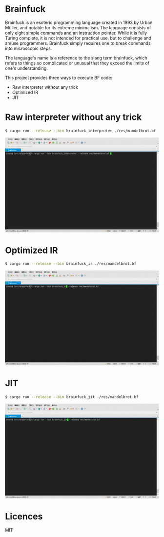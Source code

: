 # Brainfuck

Brainfuck is an esoteric programming language created in 1993 by Urban Müller, and notable for its extreme minimalism.
The language consists of only eight simple commands and an instruction pointer. While it is fully Turing complete, it is not intended for practical use, but to challenge and amuse programmers. Brainfuck simply requires one to break commands into microscopic steps.

The language's name is a reference to the slang term brainfuck, which refers to things so complicated or unusual that they exceed the limits of one's understanding.

This project provides three ways to execute BF code:

- Raw interpreter without any trick
- Optimized IR
- JIT

# Raw interpreter without any trick

```sh
$ cargo run --release --bin brainfuck_interpreter ./res/mandelbrot.bf
```

![img](/res/mandelbrot_interpreter.gif)

# Optimized IR

```sh
$ cargo run --release --bin brainfuck_ir ./res/mandelbrot.bf
```

![img](/res/mandelbrot_ir.gif)

# JIT

```sh
$ cargo run --release --bin brainfuck_jit ./res/mandelbrot.bf
```

![img](/res/mandelbrot_jit.gif)

# Licences

MIT
